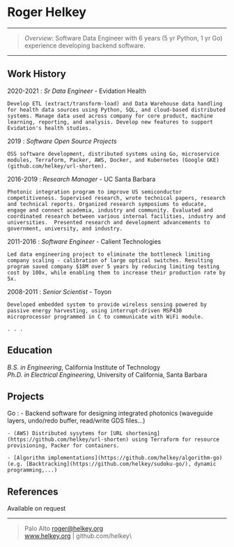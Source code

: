 >
Roger Helkey
=========================

----

> <i>Overview</i>: Software Data Engineer with 6 years (5 yr Python, 1 yr Go) experience developing backend software.

----


Work History
----------

2020-2021
: <i>Sr Data Engineer</i> - Evidation Health

    Develop ETL (extract/transform-load) and Data Warehouse data handling for health data sources using Python, SQL, and cloud-based distributed systems. Manage data used across company for core product, machine learning, reporting, and analysis. Develop new features to support Evidation's health studies.
    
2019
:   <i>Software Open Source Projects</i>

    OSS software development, distributed systems using Go, microservice modules, Terraform, Packer, AWS, Docker, and Kubernetes (Google GKE) (github.com/helkey/url-shorten).

2016-2019
:   <i>Research Manager</i> - UC Santa Barbara

    Photonic integration program to improve US semiconductor competitiveness. Supervised research, wrote technical papers, research and technical reports. Organized research symposiums to educate, engage and connect academia, industry and community. Evaluated and coordinated research between various internal facilities, industry and universities.  Presented research and development advancements to government, university, and industry.


2011-2016
:   <i>Software Engineer</i> - Calient Technologies

    Led data engineering project to eliminate the bottleneck limiting company scaling - calibration of large optical switches. Resulting program saved company $18M over 5 years by reducing limiting testing cost by 100x, while enabling them to increase their production rate by 5x.

2008-2011
:    <i>Senior Scientist</i> - Toyon

    Developed embedded system to provide wireless sensing powered by passive energy harvesting, using interrupt-driven MSP430 microprocessor programmed in C to communicate with WiFi module.

    . . .


Education
---------
<i>B.S. in Engineering</i>, California Institute of Technology\
<i>Ph.D. in Electrical Engineering</i>, University of California, Santa Barbara


Projects
------------
Go
:   - Backend software for designing integrated photonics (waveguide layers, undo/redo buffer, read/write GDS files...)

    - (AWS) Distributed sysytems for [URL shortening](https://github.com/helkey/url-shorten) using Terraform for resource provisioning, Packer for containers.

    - [Algorithm implementations](https://github.com/helkey/algorithm-go) (e.g. [Backtracking](https://github.com/helkey/sudoku-go/), dynamic programming,...)
 


References
------------
Available on request

----
> Palo Alto
> <roger@helkey.org>\
> www.helkey.org | github.com/helkey\

